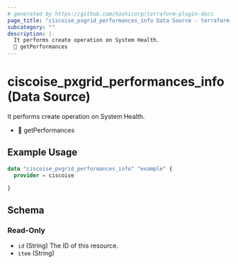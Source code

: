 ```yaml
---
# generated by https://github.com/hashicorp/terraform-plugin-docs
page_title: "ciscoise_pxgrid_performances_info Data Source - terraform-provider-ciscoise"
subcategory: ""
description: |-
  It performs create operation on System Health.
  🚧 getPerformances
---
```


# ciscoise_pxgrid_performances_info (Data Source)

It performs create operation on System Health.

- 🚧 getPerformances

## Example Usage

```terraform
data "ciscoise_pxgrid_performances_info" "example" {
  provider = ciscoise

}
```

<!-- schema generated by tfplugindocs -->
## Schema

### Read-Only

- `id` (String) The ID of this resource.
- `item` (String)



